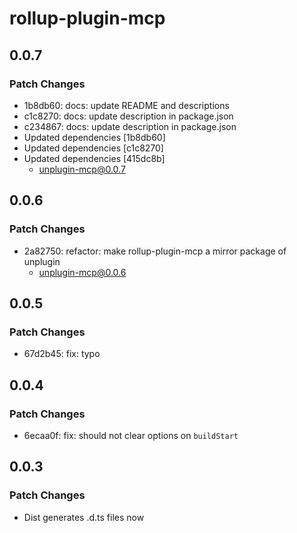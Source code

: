 # rollup-plugin-mcp

## 0.0.7

### Patch Changes

- 1b8db60: docs: update README and descriptions
- c1c8270: docs: update description in package.json
- c234867: docs: update description in package.json
- Updated dependencies [1b8db60]
- Updated dependencies [c1c8270]
- Updated dependencies [415dc8b]
  - unplugin-mcp@0.0.7

## 0.0.6

### Patch Changes

- 2a82750: refactor: make rollup-plugin-mcp a mirror package of unplugin
  - unplugin-mcp@0.0.6

## 0.0.5

### Patch Changes

- 67d2b45: fix: typo

## 0.0.4

### Patch Changes

- 6ecaa0f: fix: should not clear options on `buildStart`

## 0.0.3

### Patch Changes

- Dist generates .d.ts files now
